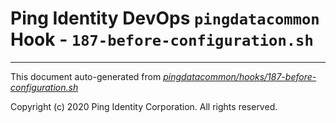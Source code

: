 
# Ping Identity DevOps `pingdatacommon` Hook - `187-before-configuration.sh`

---
This document auto-generated from _[pingdatacommon/hooks/187-before-configuration.sh](https://github.com/pingidentity/pingidentity-docker-builds/blob/master/pingdatacommon/hooks/187-before-configuration.sh)_

Copyright (c)  2020 Ping Identity Corporation. All rights reserved.
